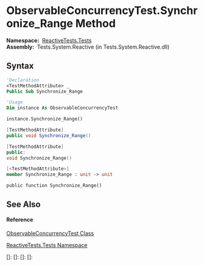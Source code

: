 # ObservableConcurrencyTest.Synchronize\_Range Method

**Namespace:**  [ReactiveTests.Tests](ReactiveTests.Tests\ReactiveTests.Tests.md)  
**Assembly:**  Tests.System.Reactive (in Tests.System.Reactive.dll)

## Syntax

```vb
'Declaration
<TestMethodAttribute> _
Public Sub Synchronize_Range
```

```vb
'Usage
Dim instance As ObservableConcurrencyTest

instance.Synchronize_Range()
```

```csharp
[TestMethodAttribute]
public void Synchronize_Range()
```

```c++
[TestMethodAttribute]
public:
void Synchronize_Range()
```

```fsharp
[<TestMethodAttribute>]
member Synchronize_Range : unit -> unit 
```

```jscript
public function Synchronize_Range()
```

## See Also

#### Reference

[ObservableConcurrencyTest Class](ObservableConcurrencyTest\ObservableConcurrencyTest.md)

[ReactiveTests.Tests Namespace](ReactiveTests.Tests\ReactiveTests.Tests.md)

[]: 
[]: 
[]: 
[]: 